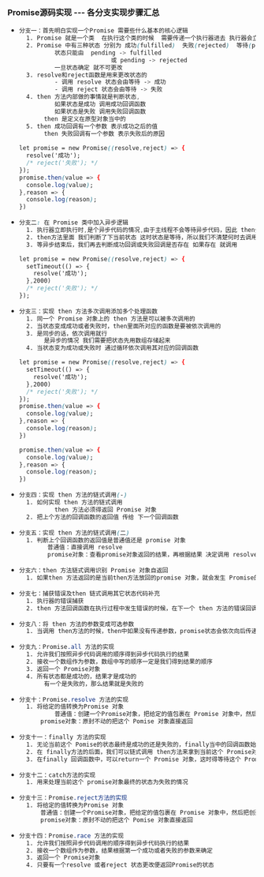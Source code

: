 ### Promise源码实现   --- 各分支实现步骤汇总

- ```css
  分支一：首先明白实现一个Promise 需要些什么基本的核心逻辑
  	1. Promise 就是一个类  在执行这个类的时候  需要传递一个执行器进去 执行器会立即执行
  	2. Promise 中有三种状态 分别为 成功(fulfilled)  失败(rejected)  等待(pending)
  			状态只能由  pending -> fulfilled
  							或 pending -> rejected
  			一旦状态确定 就不可更改
  	3. resolve和reject函数是用来更改状态的
  			- 调用 resolve 状态会由等待 -> 成功
  			- 调用 reject 状态会由等待 -> 失败
  	4. then 方法内部做的事情就是判断状态,
  			如果状态是成功 调用成功回调函数
  			如果状态是失败 调用失败回调函数
  		 then 是定义在原型对象当中的
  	5. then 成功回调有一个参数 表示成功之后的值
  		 then 失败回调有一个参数 表示失败后的原因
  	
  let promise = new Promise((resolve,reject) => {
    resolve('成功');
    /* reject('失败'); */
  });
  promise.then(value => {
    console.log(value);
  },reason => {
    console.log(reason);
  })
  ```


- ```css
  分支二: 在 Promise 类中加入异步逻辑
  	1. 执行器立即执行时,是个异步代码的情况,由于主线程不会等待异步代码，因此 then会马上执行
  	2. then方法里面 我们判断了下当前状态 这时状态是等待，所以我们不清楚何时去调用成功回调或失败回调，因此我们 要将成功回调和失败回调存储起来
  	3. 等异步结束后，我们再去判断成功回调或失败回调是否存在 如果存在 就调用
  
  let promise = new Promise((resolve,reject) => {
    setTimeout(() => {
      resolve('成功');
    },2000)
    /* reject('失败'); */
  });
  ```
  
- ```css
  分支三：实现 then 方法多次调用添加多个处理函数
  	1. 同一个 Promise 对象上的 then 方法是可以被多次调用的
    2. 当状态变成成功或者失败时，then里面所对应的函数是要被依次调用的
    3. 是同步的话，依次调用就行
    	 是异步的情况 我们需要把状态先用数组存储起来
  	4. 当状态变为成功或失败时 通过循环依次调用其对应的回调函数
  
  let promise = new Promise((resolve,reject) => {
    setTimeout(() => {
      resolve('成功');
    },2000)
    /* reject('失败'); */
  });
  promise.then(value => {
    console.log(value);
  },reason => {
    console.log(reason);
  })
  
  promise.then(value => {
    console.log(value);
  },reason => {
    console.log(reason);
  })
  ```

- ```css
  分支四：实现 then 方法的链式调用(-)
  	1. 如何实现 then 方法的链式调用
  			then 方法必须得返回 Promise 对象
  	2. 把上个方法的回调函数的返回值 传给 下一个回调函数
  ```

- ```css
  分支五：实现 then 方法的链式调用(二)
  	1. 判断上个回调函数的返回值是普通值还是 promise 对象
          普通值：直接调用 resolve
          promise对象：查看promise对象返回的结果，再根据结果 决定调用 resolve 还是 reject
  ```

- ```css
  分支六：then 方法链式调用识别 Promise 对象自返回
  	1. 如果then 方法返回的是当前then方法放回的promise 对象，就会发生 Promise的循环调用，程序会不报错
  ```

- ```css
  分支七：捕获错误及then 链式调用其它状态代码补充
  	1. 执行器的错误捕获
  	2. then 方法回调函数在执行过程中发生错误的时候，在下一个 then 方法的错误回调(reject)函数中捕获到
  ```

- ```css
  分支八：将 then 方法的参数变成可选参数
  	1. 当调用 then方法的时候，then中如果没有传递参数，promise状态会依次向后传递，直到传到有回调函数的then 方法
  ```

- ```css
  分支九：Promise.all 方法的实现
  	1. 允许我们按照异步代码调用的顺序得到异步代码执行的结果
  	2. 接收一个数组作为参数，数组中写的顺序一定是我们得到结果的顺序
  	3. 返回一个 Promise对象
  	4. 所有状态都是成功的，结果才是成功的
  		 有一个是失败的，那么结果就是失败的
  ```

- ```css
  分支十：Promise.resolve 方法的实现
  	1. 将给定的值转换为Promise 对象
			普通值：创建一个Promise对象，把给定的值包裹在 Promise 对象中，然后把创建的 Promise对象返回就行
  		promise对象：原封不动的把这个 Pomise 对象直接返回
  ```
  
- ```css
  分支十一：finally 方法的实现
  	1. 无论当前这个 Pomise的状态最终是成功的还是失败的，finally当中的回调函数始终都会被执行一次
  	2. 在 finally方法的后面，我们可以链式调用 then方法来拿到当前这个 Promise对象最终返回的结果
  	3. 在finally 回调函数中，可以return一个 Promise 对象，这时得等待这个 Promise对象完成后，下一个 then才能执行
  ```

- ```css
  分支十二：catch方法的实现
  	1. 用来处理当前这个 promise对象最终的状态为失败的情况
  ```

- ```css
  分支十三：Promise.reject方法的实现
  	1. 将给定的值转换为Promise 对象
  		普通值：创建一个Promise对象，把给定的值包裹在 Promise 对象中，然后把创建的 Promise对象返回就行
  		promise对象：原封不动的把这个 Pomise 对象直接返回
  ```

- ```css
  分支十四：Promise.race 方法的实现
  	1. 允许我们按照异步代码调用的顺序得到异步代码执行的结果
  	2. 接收一个数组作为参数，结果根据第一个成功或者失败的参数来确定
  	3. 返回一个 Promise对象
  	4. 只要有一个resolve 或者reject 状态更改便返回Promise的状态
  ```

  